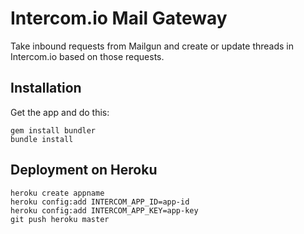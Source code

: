 # Intercom.io Mail Gateway

Take inbound requests from Mailgun and create or update threads in Intercom.io based on those requests.

## Installation

Get the app and do this:

    gem install bundler
    bundle install

## Deployment on Heroku

    heroku create appname
    heroku config:add INTERCOM_APP_ID=app-id
    heroku config:add INTERCOM_APP_KEY=app-key
    git push heroku master
